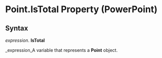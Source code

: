
# Point.IsTotal Property (PowerPoint)

## Syntax

 _expression_. **IsTotal**

 _expression_A variable that represents a  **Point** object.

